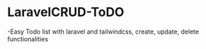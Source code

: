 # LaravelCRUD-ToDO
-Easy Todo list with laravel and tailwindcss, create, update, delete functionalities
